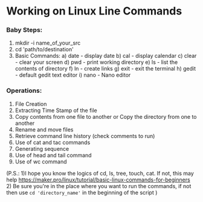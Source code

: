 # Working on Linux Line Commands
### Baby Steps:
1. mkdir -i  name_of_your_src
2. cd 'path/to/destination'
3. Basic Commands:
a) date - display date
b) cal - display calendar
c) clear - clear your screen
d) pwd - print working directory
e) ls - list the contents of directory
f) ln - create links
g) exit - exit the terminal
h) gedit - default gedit text editor
i) nano - Nano editor

### Operations:
1. File Creation
2. Extracting Time Stamp of the file
3. Copy contents from one file to another or Copy the directory from one
to another
4. Rename and move files
5. Retrieve command line history (check comments to run)
6. Use of cat and tac commands
7. Generating sequence
8. Use of head and tail command
9. Use of wc command






(P.S.:
  1)I hope you know the logics of cd, ls, tree, touch, cat. If not, this may help https://maker.pro/linux/tutorial/basic-linux-commands-for-beginners
  2) Be sure you're in the place where you want to run the commands, if not then use ```cd 'directory_name'``` in the beginning of the script
  )
